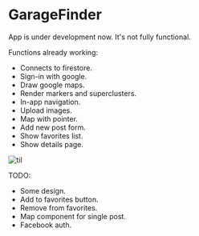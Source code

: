 # GarageFinder

App is under development now. It's not fully functional.

Functions already working:
- Connects to firestore.
- Sign-in with google.
- Draw google maps.
- Render markers and superclusters.
- In-app navigation.
- Upload images.
- Map with pointer.
- Add new post form.
- Show favorites list.
- Show details page.

![til](./github/animation.gif)

TODO:
- Some design.
- Add to favorites button.
- Remove from favorites.
- Map component for single post.
- Facebook auth.